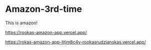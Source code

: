 # Amazon-3rd-time
This is amazon!

https://rookas-amazon-app.vercel.app/

https://rokas-amazon-app-ljtjm8c4v-rookasrudzianskas.vercel.app/
